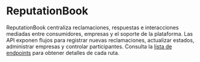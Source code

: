 # ReputationBook

ReputationBook centraliza reclamaciones, respuestas e interacciones mediadas entre consumidores, empresas y el soporte de la plataforma. Las API exponen flujos para registrar nuevas reclamaciones, actualizar estados, administrar empresas y controlar participantes. Consulta la [lista de endpoints](Endpoints/README.md) para obtener detalles de cada ruta.
